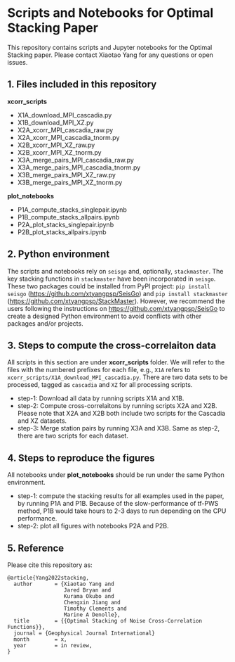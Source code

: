 # Scripts and Notebooks for Optimal Stacking Paper
This repository contains scripts and Jupyter notebooks for the Optimal Stacking paper. Please contact Xiaotao Yang for any questions or open issues.

## 1. Files included in this repository

**xcorr_scripts**

* X1A_download_MPI_cascadia.py
* X1B_download_MPI_XZ.py
* X2A_xcorr_MPI_cascadia_raw.py
* X2A_xcorr_MPI_cascadia_tnorm.py
* X2B_xcorr_MPI_XZ_raw.py
* X2B_xcorr_MPI_XZ_tnorm.py
* X3A_merge_pairs_MPI_cascadia_raw.py
* X3A_merge_pairs_MPI_cascadia_tnorm.py
* X3B_merge_pairs_MPI_XZ_raw.py
* X3B_merge_pairs_MPI_XZ_tnorm.py


**plot_notebooks**

* P1A_compute_stacks_singlepair.ipynb
* P1B_compute_stacks_allpairs.ipynb
* P2A_plot_stacks_singlepair.ipynb
* P2B_plot_stacks_allpairs.ipynb

## 2. Python environment

The scripts and notebooks rely on `seisgo` and, optionally, `stackmaster`. The key stacking functions in `stackmaster` have been incorporated in `seisgo`. These two packages could be installed from PyPI project: `pip install seisgo` (https://github.com/xtyangpsp/SeisGo) and `pip install stackmaster` (https://github.com/xtyangpsp/StackMaster). However, we recommend the users following the instructions on https://github.com/xtyangpsp/SeisGo to create a designed Python environment to avoid conflicts with other packages and/or projects.


## 3. Steps to compute the cross-correlaiton data

All scripts in this section are under **xcorr_scripts** folder. We will refer to the files with the numbered prefixes for each file, e.g., `X1A` refers to `xcorr_scripts/X1A_download_MPI_cascadia.py`. There are two data sets to be processed, tagged as `cascadia` and `XZ` for all processing scripts.

* step-1: Download all data by running scripts X1A and X1B.
* step-2: Compute cross-correlaitons by running scripts X2A and X2B. Please note that X2A and X2B both include two scripts for the Cascadia and XZ datasets.
* step-3: Merge station pairs by running X3A and X3B. Same as step-2, there are two scripts for each dataset.


## 4. Steps to reproduce the figures

All notebooks under **plot_notebooks** should be run under the same Python environment.

* step-1: compute the stacking results for all examples used in the paper, by running P1A and P1B. Because of the slow-performance of tf-PWS method, P1B would take hours to 2-3 days to run depending on the CPU performance.
* step-2: plot all figures with notebooks P2A and P2B.


## 5. Reference
Please cite this repository as:
```
@article{Yang2022stacking,
  author       = {Xiaotao Yang and
                  Jared Bryan and
                  Kurama Okubo and
                  Chengxin Jiang and
                  Timothy Clements and
                  Marine A Denolle},
  title        = {{Optimal Stacking of Noise Cross-Correlation Functions}},
  journal = {Geophysical Journal International}
  month        = x,
  year         = in review,
}
```
